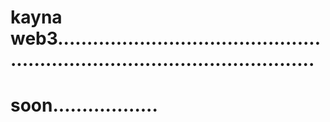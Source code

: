 # kayna web3.................................................................................................
# soon..................
